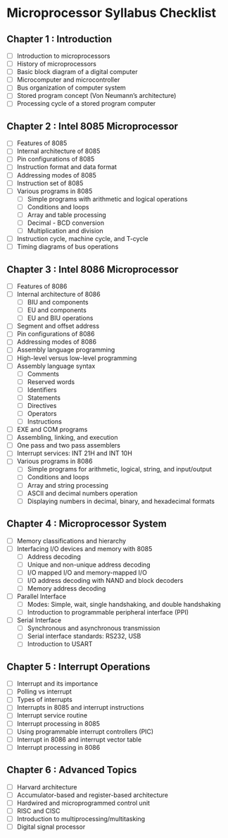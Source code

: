 # Microprocessor Syllabus Checklist

## Chapter 1 : Introduction
- [ ] Introduction to microprocessors
- [ ] History of microprocessors
- [ ] Basic block diagram of a digital computer
- [ ] Microcomputer and microcontroller
- [ ] Bus organization of computer system
- [ ] Stored program concept (Von Neumann’s architecture)
- [ ] Processing cycle of a stored program computer

## Chapter 2 : Intel 8085 Microprocessor
- [ ] Features of 8085
- [ ] Internal architecture of 8085
- [ ] Pin configurations of 8085
- [ ] Instruction format and data format
- [ ] Addressing modes of 8085
- [ ] Instruction set of 8085
- [ ] Various programs in 8085
  - [ ] Simple programs with arithmetic and logical operations
  - [ ] Conditions and loops
  - [ ] Array and table processing
  - [ ] Decimal - BCD conversion
  - [ ] Multiplication and division
- [ ] Instruction cycle, machine cycle, and T-cycle
- [ ] Timing diagrams of bus operations

## Chapter 3 : Intel 8086 Microprocessor
- [ ] Features of 8086
- [ ] Internal architecture of 8086
  - [ ] BIU and components
  - [ ] EU and components
  - [ ] EU and BIU operations
- [ ] Segment and offset address
- [ ] Pin configurations of 8086
- [ ] Addressing modes of 8086
- [ ] Assembly language programming
- [ ] High-level versus low-level programming
- [ ] Assembly language syntax
  - [ ] Comments
  - [ ] Reserved words
  - [ ] Identifiers
  - [ ] Statements
  - [ ] Directives
  - [ ] Operators
  - [ ] Instructions
- [ ] EXE and COM programs
- [ ] Assembling, linking, and execution
- [ ] One pass and two pass assemblers
- [ ] Interrupt services: INT 21H and INT 10H
- [ ] Various programs in 8086
  - [ ] Simple programs for arithmetic, logical, string, and input/output
  - [ ] Conditions and loops
  - [ ] Array and string processing
  - [ ] ASCII and decimal numbers operation
  - [ ] Displaying numbers in decimal, binary, and hexadecimal formats

## Chapter 4 : Microprocessor System
- [ ] Memory classifications and hierarchy
- [ ] Interfacing I/O devices and memory with 8085
  - [ ] Address decoding
  - [ ] Unique and non-unique address decoding
  - [ ] I/O mapped I/O and memory-mapped I/O
  - [ ] I/O address decoding with NAND and block decoders
  - [ ] Memory address decoding
- [ ] Parallel Interface
  - [ ] Modes: Simple, wait, single handshaking, and double handshaking
  - [ ] Introduction to programmable peripheral interface (PPI)
- [ ] Serial Interface
  - [ ] Synchronous and asynchronous transmission
  - [ ] Serial interface standards: RS232, USB
  - [ ] Introduction to USART

## Chapter 5 : Interrupt Operations
- [ ] Interrupt and its importance
- [ ] Polling vs interrupt
- [ ] Types of interrupts
- [ ] Interrupts in 8085 and interrupt instructions
- [ ] Interrupt service routine
- [ ] Interrupt processing in 8085
- [ ] Using programmable interrupt controllers (PIC)
- [ ] Interrupt in 8086 and interrupt vector table
- [ ] Interrupt processing in 8086

## Chapter 6 : Advanced Topics
- [ ] Harvard architecture
- [ ] Accumulator-based and register-based architecture
- [ ] Hardwired and microprogrammed control unit
- [ ] RISC and CISC
- [ ] Introduction to multiprocessing/multitasking
- [ ] Digital signal processor
